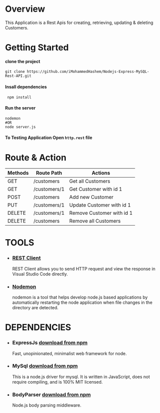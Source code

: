 # Overview

This Application is a Rest Apis for creating, retrieving, updating & deleting Customers.

# Getting Started

#### clone the project

```
git clone https://github.com/iMohammedHashem/Nodejs-Express-MySQL-Rest-API.git
```

#### Insall dependencies

```
 npm install
```

#### Run the server

```
nodemon
#OR
node server.js
```

#### To Testing Application Open `http.rest` file

# Route & Action

| Methods | Route Path   | Actions                   |
| ------- | ------------ | ------------------------- |
| GET     | /customers   | Get all Customers         |
| GET     | /customers/1 | Get Customer with id 1    |
| POST    | /customers   | Add new Customer          |
| PUT     | /customers/1 | Update Customer with id 1 |
| DELETE  | /customers/1 | Remove Customer with id 1 |
| DELETE  | /customers   | Remove all Customers      |

# TOOLS

- ### [REST Client](https://github.com/Huachao/vscode-restclient])

  REST Client allows you to send HTTP request and view the response in Visual Studio Code directly.

- ### [Nodemon](https://www.npmjs.com/package/nodemon)

  nodemon is a tool that helps develop node.js based applications by automatically restarting the node application when file changes in the directory are detected.

# DEPENDENCIES

- ### ExpressJs [download from npm](https://www.npmjs.com/package/express)

  Fast, unopinionated, minimalist web framework for node.

- ### MySql [download from npm](https://www.npmjs.com/package/mysql)

  This is a node.js driver for mysql. It is written in JavaScript, does not require compiling, and is 100% MIT licensed.

- ### BodyParser [download from npm](https://www.npmjs.com/package/body-parser)

  Node.js body parsing middleware.
